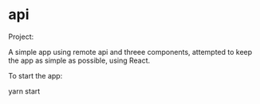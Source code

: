 # api
Project:

A simple app using remote api and threee components, attempted to keep the app as simple as possible, using React. 


To start the app:

yarn start
